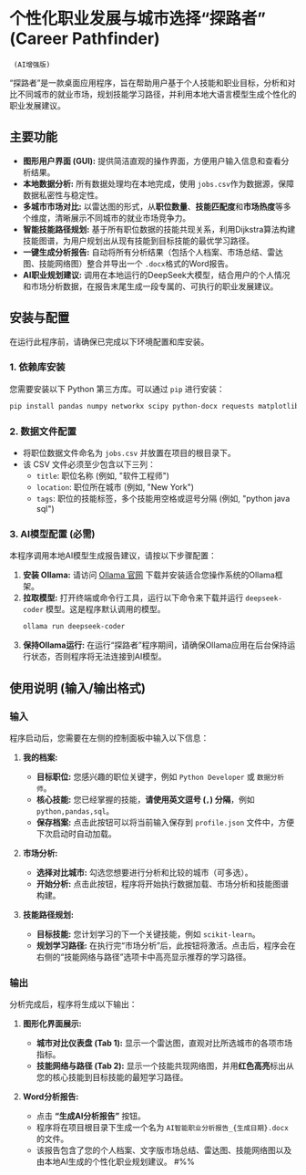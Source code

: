 # 个性化职业发展与城市选择“探路者” (Career Pathfinder)

` (AI增强版)`

“探路者”是一款桌面应用程序，旨在帮助用户基于个人技能和职业目标，分析和对比不同城市的就业市场，规划技能学习路径，并利用本地大语言模型生成个性化的职业发展建议。

## 主要功能

  * **图形用户界面 (GUI):** 提供简洁直观的操作界面，方便用户输入信息和查看分析结果。
  * **本地数据分析:** 所有数据处理均在本地完成，使用 `jobs.csv`作为数据源，保障数据私密性与稳定性。
  * **多城市市场对比:** 以雷达图的形式，从**职位数量**、**技能匹配度**和**市场热度**等多个维度，清晰展示不同城市的就业市场竞争力。
  * **智能技能路径规划:** 基于所有职位数据的技能共现关系，利用Dijkstra算法构建技能图谱，为用户规划出从现有技能到目标技能的最优学习路径。
  * **一键生成分析报告:** 自动将所有分析结果（包括个人档案、市场总结、雷达图、技能网络图）整合并导出一个 `.docx`格式的Word报告。
  * **AI职业规划建议:** 调用在本地运行的DeepSeek大模型，结合用户的个人情况和市场分析数据，在报告末尾生成一段专属的、可执行的职业发展建议。

## 安装与配置

在运行此程序前，请确保已完成以下环境配置和库安装。

### 1\. 依赖库安装

您需要安装以下 Python 第三方库。可以通过 `pip` 进行安装：

```bash
pip install pandas numpy networkx scipy python-docx requests matplotlib
```

### 2\. 数据文件配置

  * 将职位数据文件命名为 `jobs.csv` 并放置在项目的根目录下。
  * 该 CSV 文件必须至少包含以下三列：
      * `title`: 职位名称 (例如, "软件工程师")
      * `location`: 职位所在城市 (例如, "New York")
      * `tags`: 职位的技能标签，多个技能用空格或逗号分隔 (例如, "python java sql")

### 3\. AI模型配置 (必需)

本程序调用本地AI模型生成报告建议，请按以下步骤配置：

1.  **安装 Ollama:** 请访问 [Ollama 官网](https://ollama.com/) 下载并安装适合您操作系统的Ollama框架。
2.  **拉取模型:** 打开终端或命令行工具，运行以下命令来下载并运行 `deepseek-coder` 模型。这是程序默认调用的模型。
    ```bash
    ollama run deepseek-coder
    ```
3.  **保持Ollama运行:** 在运行“探路者”程序期间，请确保Ollama应用在后台保持运行状态，否则程序将无法连接到AI模型。

## 使用说明 (输入/输出格式)

### 输入

程序启动后，您需要在左侧的控制面板中输入以下信息：

1.  **我的档案:**

      * **目标职位:** 您感兴趣的职位关键字，例如 `Python Developer` 或 `数据分析师`。
      * **核心技能:** 您已经掌握的技能，**请使用英文逗号 (`,`) 分隔**，例如 `python,pandas,sql`。
      * **保存档案:** 点击此按钮可以将当前输入保存到 `profile.json` 文件中，方便下次启动时自动加载。

2.  **市场分析:**

      * **选择对比城市:** 勾选您想要进行分析和比较的城市（可多选）。
      * **开始分析:** 点击此按钮，程序将开始执行数据加载、市场分析和技能图谱构建。

3.  **技能路径规划:**

      * **目标技能:** 您计划学习的下一个关键技能，例如 `scikit-learn`。
      * **规划学习路径:** 在执行完“市场分析”后，此按钮将激活。点击后，程序会在右侧的“技能网络与路径”选项卡中高亮显示推荐的学习路径。

### 输出

分析完成后，程序将生成以下输出：

1.  **图形化界面展示:**

      * **城市对比仪表盘 (Tab 1):** 显示一个雷达图，直观对比所选城市的各项市场指标。
      * **技能网络与路径 (Tab 2):** 显示一个技能共现网络图，并用**红色高亮**标出从您的核心技能到目标技能的最短学习路径。

2.  **Word分析报告:**

      * 点击 **“生成AI分析报告”** 按钮。
      * 程序将在项目根目录下生成一个名为 `AI智能职业分析报告_{生成日期}.docx` 的文件。
      * 该报告包含了您的个人档案、文字版市场总结、雷达图、技能网络图以及由本地AI生成的个性化职业规划建议。
#%%
